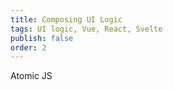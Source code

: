 ```yaml
---
title: Composing UI Logic
tags: UI logic, Vue, React, Svelte
publish: false
order: 2
---
```


Atomic JS
